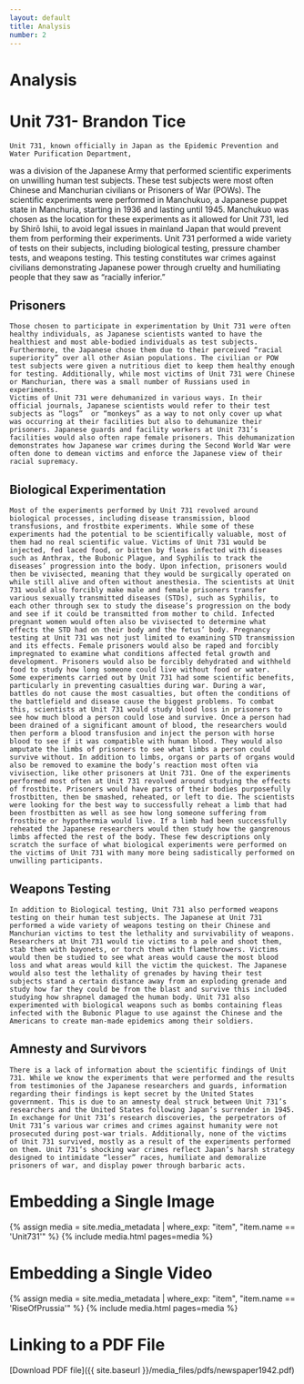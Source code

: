 ```yaml
---
layout: default
title: Analysis
number: 2
---
```


# Analysis
# Unit 731- Brandon Tice

	Unit 731, known officially in Japan as the Epidemic Prevention and Water Purification Department,
was a division of the Japanese Army that performed scientific experiments on unwilling human test subjects.
These test subjects were most often Chinese and Manchurian civilians or Prisoners of War (POWs).
The scientific experiments were performed in Manchukuo, a Japanese puppet state in Manchuria,
starting in 1936 and lasting until 1945. Manchukuo was chosen as the location for these experiments
as it allowed for Unit 731, led by Shirō Ishii, to avoid legal issues in mainland Japan that would
prevent them from performing their experiments. Unit 731 performed a wide variety of tests
on their subjects, including biological testing, pressure chamber tests, and weapons testing.
This testing constitutes war crimes against civilians demonstrating Japanese power through cruelty
and humiliating people that they saw as “racially inferior.”
 
## Prisoners
	Those chosen to participate in experimentation by Unit 731 were often healthy individuals, as Japanese scientists wanted to have the healthiest and most able-bodied individuals as test subjects. Furthermore, the Japanese chose them due to their perceived “racial superiority” over all other Asian populations. The civilian or POW test subjects were given a nutritious diet to keep them healthy enough for testing. Additionally, while most victims of Unit 731 were Chinese or Manchurian, there was a small number of Russians used in experiments.
	Victims of Unit 731 were dehumanized in various ways. In their official journals, Japanese scientists would refer to their test subjects as “logs”  or “monkeys” as a way to not only cover up what was occurring at their facilities but also to dehumanize their prisoners. Japanese guards and facility workers at Unit 731’s facilities would also often rape female prisoners. This dehumanization demonstrates how Japanese war crimes during the Second World War were often done to demean victims and enforce the Japanese view of their racial supremacy. 
 
## Biological Experimentation
	Most of the experiments performed by Unit 731 revolved around biological processes, including disease transmission, blood transfusions, and frostbite experiments. While some of these experiments had the potential to be scientifically valuable, most of them had no real scientific value. Victims of Unit 731 would be injected, fed laced food, or bitten by fleas infected with diseases such as Anthrax, the Bubonic Plague, and Syphilis to track the diseases’ progression into the body. Upon infection, prisoners would then be vivisected, meaning that they would be surgically operated on while still alive and often without anesthesia. The scientists at Unit 731 would also forcibly make male and female prisoners transfer various sexually transmitted diseases (STDs), such as Syphilis, to each other through sex to study the disease’s progression on the body and see if it could be transmitted from mother to child. Infected pregnant women would often also be vivisected to determine what effects the STD had on their body and the fetus’ body. Pregnancy testing at Unit 731 was not just limited to examining STD transmission and its effects. Female prisoners would also be raped and forcibly impregnated to examine what conditions affected fetal growth and development. Prisoners would also be forcibly dehydrated and withheld food to study how long someone could live without food or water. 
	Some experiments carried out by Unit 731 had some scientific benefits, particularly in preventing casualties during war. During a war, battles do not cause the most casualties, but often the conditions of the battlefield and disease cause the biggest problems. To combat this, scientists at Unit 731 would study blood loss in prisoners to see how much blood a person could lose and survive. Once a person had been drained of a significant amount of blood, the researchers would then perform a blood transfusion and inject the person with horse blood to see if it was compatible with human blood. They would also amputate the limbs of prisoners to see what limbs a person could survive without. In addition to limbs, organs or parts of organs would also be removed to examine the body’s reaction most often via vivisection, like other prisoners at Unit 731. One of the experiments performed most often at Unit 731 revolved around studying the effects of frostbite. Prisoners would have parts of their bodies purposefully frostbitten, then be smashed, reheated, or left to die. The scientists were looking for the best way to successfully reheat a limb that had been frostbitten as well as see how long someone suffering from frostbite or hypothermia would live. If a limb had been successfully reheated the Japanese researchers would then study how the gangrenous limbs affected the rest of the body. These few descriptions only scratch the surface of what biological experiments were performed on the victims of Unit 731 with many more being sadistically performed on unwilling participants.
 
## Weapons Testing
	In addition to Biological testing, Unit 731 also performed weapons testing on their human test subjects. The Japanese at Unit 731 performed a wide variety of weapons testing on their Chinese and Manchurian victims to test the lethality and survivability of weapons. Researchers at Unit 731 would tie victims to a pole and shoot them, stab them with bayonets, or torch them with flamethrowers. Victims would then be studied to see what areas would cause the most blood loss and what areas would kill the victim the quickest. The Japanese would also test the lethality of grenades by having their test subjects stand a certain distance away from an exploding grenade and study how far they could be from the blast and survive this included studying how shrapnel damaged the human body. Unit 731 also experimented with biological weapons such as bombs containing fleas infected with the Bubonic Plague to use against the Chinese and the Americans to create man-made epidemics among their soldiers.
 
## Amnesty and Survivors
	There is a lack of information about the scientific findings of Unit 731. While we know the experiments that were performed and the results from testimonies of the Japanese researchers and guards, information regarding their findings is kept secret by the United States government. This is due to an amnesty deal struck between Unit 731’s researchers and the United States following Japan’s surrender in 1945. In exchange for Unit 731’s research discoveries, the perpetrators of Unit 731’s various war crimes and crimes against humanity were not prosecuted during post-war trials. Additionally, none of the victims of Unit 731 survived, mostly as a result of the experiments performed on them. Unit 731’s shocking war crimes reflect Japan’s harsh strategy designed to intimidate “lesser” races, humiliate and demoralize prisoners of war, and display power through barbaric acts.


# Embedding a Single Image

{% assign media = site.media_metadata | where_exp: "item", "item.name == 'Unit731'" %}
{% include media.html pages=media %}

# Embedding a Single Video
{% assign media = site.media_metadata | where_exp: "item", "item.name == 'RiseOfPrussia'" %}
{% include media.html pages=media %}

# Linking to a PDF File

[Download PDF file]({{ site.baseurl }}/media_files/pdfs/newspaper1942.pdf)
